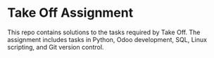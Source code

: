 # Take Off Assignment

This repo contains solutions to the tasks required by Take Off. The assignment includes tasks in Python, Odoo development, SQL, Linux scripting, and Git version control.

